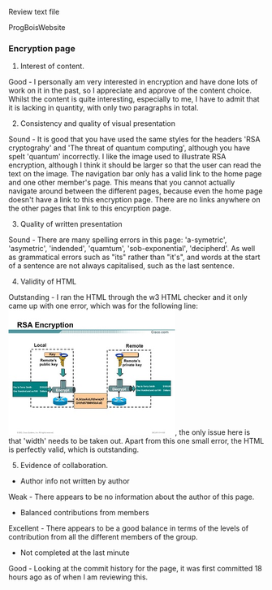 Review text file

ProgBoisWebsite

### Encryption page ###


1. Interest of content.

Good - I personally am very interested in encryption and have done lots of work on it in the past, so I appreciate and approve of the content choice. Whilst the content is quite interesting, especially to me, I have to admit that it is lacking in quantity, with only two paragraphs in total.


2. Consistency and quality of visual presentation

Sound - It is good that you have used the same styles for the headers 'RSA cryptograhy' and 'The threat of quantum computing', although you have spelt 'quantum' incorrectly.
I like the image used to illustrate RSA encryption, although I think it should be larger so that the user can read the text on the image.
The navigation bar only has a valid link to the home page and one other member's page. This means that you cannot actually navigate around between the different pages, because even the home page doesn't have a link to this encryption page. There are no links anywhere on the other pages that link to this encyrption page.

3. Quality of written presentation

Sound - There are many spelling errors in this page: 'a-symetric', 'asymetric', 'indended', 'quamtum', 'sob-exponential', 'decipherd'. As well as grammatical errors such as "its" rather than "it's", and words at the start of a sentence are not always capitalised, such as the last sentence.

4. Validity of HTML

Outstanding - I ran the HTML through the w3 HTML checker and it only came up with one error, which was for the following line: <img src="rsaexample.jpg" alt="An example of RSA in action" width >, the only issue here is that 'width' needs to be taken out. Apart from this one small error, the HTML is perfectly valid, which is outstanding.

5. Evidence of collaboration.
- Author info not written by author

Weak - There appears to be no information about the author of this page.

- Balanced contributions from members

Excellent - There appears to be a good balance in terms of the levels of contribution from all the different members of the group.

- Not completed at the last minute

Good - Looking at the commit history for the page, it was first committed 18 hours ago as of when I am reviewing this.

